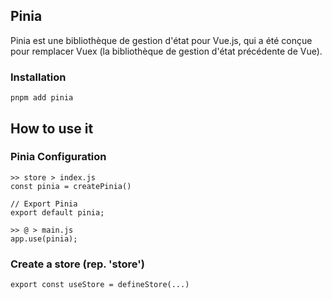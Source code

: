 ﻿## Pinia

Pinia est une bibliothèque de gestion d'état pour Vue.js, qui a été conçue pour remplacer Vuex (la bibliothèque de gestion d'état précédente de Vue).

### Installation
``` 
pnpm add pinia
```

## How to use it
### Pinia Configuration

```
>> store > index.js
const pinia = createPinia() 

// Export Pinia
export default pinia;

>> @ > main.js
app.use(pinia);
```
### Create a store (rep. 'store')
```
export const useStore = defineStore(...)
```